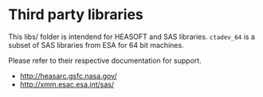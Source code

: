 # Third party libraries

This libs/ folder is intendend for HEASOFT and SAS libraries.
`ctadev_64` is a subset of SAS libraries from ESA for 64 bit machines.

Please refer to their respective documentation for support.

 * http://heasarc.gsfc.nasa.gov/
 * http://xmm.esac.esa.int/sas/

